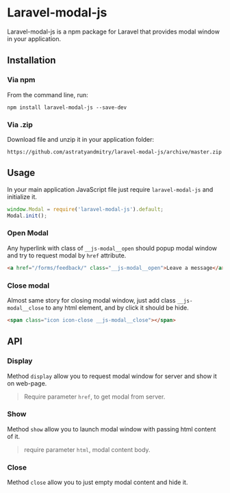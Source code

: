 # Laravel-modal-js

Laravel-modal-js is a npm package for Laravel that provides modal window in your application.

## Installation

### Via npm

From the command line, run:

```
npm install laravel-modal-js --save-dev
```

### Via .zip

Download file and unzip it in your application folder:

```
https://github.com/astratyandmitry/laravel-modal-js/archive/master.zip
```

## Usage

In your main application JavaScript file just require `laravel-modal-js` and initialize it.

```javascript
window.Modal = require('laravel-modal-js').default;
Modal.init();
```

### Open Modal
Any hyperlink with class of `__js-modal__open` should popup modal window and try to request modal by `href` attribute.

```html
<a href="/forms/feedback/" class="__js-modal__open">Leave a message</a>
```

### Close modal
Almost same story for closing modal window, just add class `__js-modal__close` to any html element, and by click it should be hide.

```html
<span class="icon icon-close __js-modal__close"></span>
```

## API

### Display
Method `display` allow you to request modal window for server and show it on web-page.

> Require parameter `href`, to get modal from server.

### Show
Method `show` allow you to launch modal window with passing html content of it.

> require parameter `html`, modal content body.

### Close
Method `close` allow you to just empty modal content and hide it.
